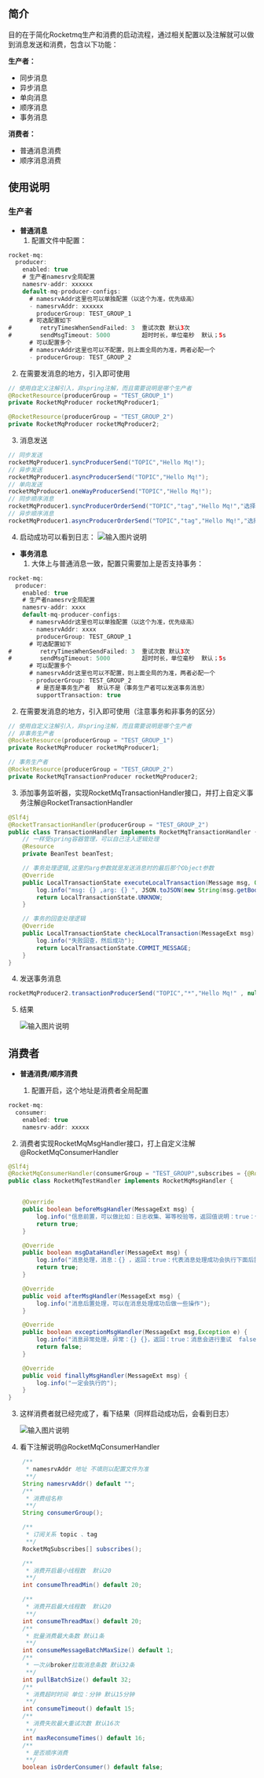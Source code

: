 ## 简介

目的在于简化Rocketmq生产和消费的启动流程，通过相关配置以及注解就可以做到消息发送和消费，包含以下功能：

**生产者：**
  - 同步消息
  - 异步消息
  - 单向消息
  - 顺序消息
  - 事务消息

**消费者：**
  - 普通消息消费
  - 顺序消息消费

## 使用说明

### 生产者

- **普通消息**
  1. 配置文件中配置：

```Java
rocket-mq:
  producer:
    enabled: true
    # 生产者namesrv全局配置
    namesrv-addr: xxxxxx
    default-mq-producer-configs:
      # namesrvAddr这里也可以单独配置（以这个为准，优先级高）
      - namesrvAddr: xxxxxx
        producerGroup: TEST_GROUP_1
      # 可选配置如下
#        retryTimesWhenSendFailed: 3  重试次数 默认3次
#        sendMsgTimeout: 5000         超时时长，单位毫秒  默认；5s
      # 可以配置多个
      # namesrvAddr这里也可以不配置，则上面全局的为准，两者必配一个
      - producerGroup: TEST_GROUP_2
```
  2. 在需要发消息的地方，引入即可使用

```Java
// 使用自定义注解引入，非spring注解，而且需要说明是哪个生产者
@RocketResource(producerGroup = "TEST_GROUP_1")
private RocketMqProducer rocketMqProducer1;

@RocketResource(producerGroup = "TEST_GROUP_2")
private RocketMqProducer rocketMqProducer2;

```
  3. 消息发送

```Java
// 同步发送
rocketMqProducer1.syncProducerSend("TOPIC","Hello Mq!");
// 异步发送
rocketMqProducer1.asyncProducerSend("TOPIC","Hello Mq!");
// 单向发送
rocketMqProducer1.oneWayProducerSend("TOPIC","Hello Mq!");
// 同步顺序消息
rocketMqProducer1.syncProducerOrderSend("TOPIC","tag","Hello Mq!","选择队列的Key");
// 异步顺序消息
rocketMqProducer1.asyncProducerOrderSend("TOPIC","tag","Hello Mq!","选择队列的Key");
```
  4. 启动成功可以看到日志：
![输入图片说明](image.png)
     
- **事务消息**
  1. 大体上与普通消息一致，配置只需要加上是否支持事务：

```Java
rocket-mq:
  producer:
    enabled: true
    # 生产者namesrv全局配置
    namesrv-addr: xxxx
    default-mq-producer-configs:
      # namesrvAddr这里也可以单独配置（以这个为准，优先级高）
      - namesrvAddr: xxxx
        producerGroup: TEST_GROUP_1
      # 可选配置如下
#        retryTimesWhenSendFailed: 3  重试次数 默认3次
#        sendMsgTimeout: 5000         超时时长，单位毫秒  默认；5s
      # 可以配置多个
      # namesrvAddr这里也可以不配置，则上面全局的为准，两者必配一个
      - producerGroup: TEST_GROUP_2
        # 是否是事务生产者  默认不是（事务生产者可以发送事务消息）
        supportTransaction: true
```
  2. 在需要发消息的地方，引入即可使用（注意事务和非事务的区分）

```Java
// 使用自定义注解引入，非spring注解，而且需要说明是哪个生产者
// 非事务生产者
@RocketResource(producerGroup = "TEST_GROUP_1")
private RocketMqProducer rocketMqProducer1;

// 事务生产者
@RocketResource(producerGroup = "TEST_GROUP_2")
private RocketMqTransactionProducer rocketMqProducer2;

```
  3. 添加事务监听器，实现RocketMqTransactionHandler接口，并打上自定义事务注解@RocketTransactionHandler

```Java
@Slf4j
@RocketTransactionHandler(producerGroup = "TEST_GROUP_2")
public class TransactionHandler implements RocketMqTransactionHandler {
    // 一样受spring容器管理，可以自己注入逻辑处理
    @Resource
    private BeanTest beanTest;

    // 事务处理逻辑,这里的arg参数就是发送消息时的最后那个Object参数
    @Override
    public LocalTransactionState executeLocalTransaction(Message msg, Object arg) {
        log.info("msg: {} ,arg: {} ", JSON.toJSON(new String(msg.getBody(), StandardCharsets.UTF_8)),arg);
        return LocalTransactionState.UNKNOW;
    }

    // 事务的回查处理逻辑
    @Override
    public LocalTransactionState checkLocalTransaction(MessageExt msg) {
        log.info("失败回查，然后成功");
        return LocalTransactionState.COMMIT_MESSAGE;
    }
}
```
  4. 发送事务消息

```Java
rocketMqProducer2.transactionProducerSend("TOPIC","*","Hello Mq!" , null);
```
  5. 结果

     ![输入图片说明](image2.png)

## 消费者

- **普通消费/顺序消费**

  

  1. 配置开启，这个地址是消费者全局配置

```Java
rocket-mq:
  consumer:
    enabled: true
    namesrv-addr: xxxxx
```
  2. 消费者实现RocketMqMsgHandler接口，打上自定义注解@RocketMqConsumerHandler

```Java
@Slf4j
@RocketMqConsumerHandler(consumerGroup = "TEST_GROUP",subscribes = {@RocketMqSubscribes( topic = "TOPIC")})
public class RocketMqTestHandler implements RocketMqMsgHandler {


    @Override
    public boolean beforeMsgHandler(MessageExt msg) {
        log.info("信息前置，可以做比如：日志收集、幂等校验等，返回值说明：true：代表通过会执行下面的消息处理 false：代表拦截直接返回消费成功");
        return true;
    }

    @Override
    public boolean msgDataHandler(MessageExt msg) {
        log.info("消息处理，消息：{} ，返回：true：代表消息处理成功会执行下面后置处理  false：代表执行失败会进行消息重试", JSON.toJSON(new String(msg.getBody(), StandardCharsets.UTF_8)));
        return true;
    }

    @Override
    public void afterMsgHandler(MessageExt msg) {
        log.info("消息后置处理，可以在消息处理成功后做一些操作");
    }

    @Override
    public boolean exceptionMsgHandler(MessageExt msg,Exception e) {
        log.info("消息异常处理，异常：{} {}，返回：true：消息会进行重试  false：消息不重试",e.getMessage(),e);
        return false;
    }

    @Override
    public void finallyMsgHandler(MessageExt msg) {
        log.info("一定会执行的");
    }
}
```
  3. 这样消费者就已经完成了，看下结果（同样启动成功后，会看到日志）

      ![输入图片说明](image3.png)
  4. 看下注解说明@RocketMqConsumerHandler

```Java
    /**
     * namesrvAddr 地址 不填则以配置文件为准
     **/
    String namesrvAddr() default "";
    /**
     * 消费组名称
     **/
    String consumerGroup();

    /**
     * 订阅关系 topic 、tag
     **/
    RocketMqSubscribes[] subscribes();

    /**
     * 消费开启最小线程数  默认20
     **/
    int consumeThreadMin() default 20;

    /**
     * 消费开启最大线程数  默认20
     **/
    int consumeThreadMax() default 20;
    /**
     * 批量消费最大条数 默认1条
     **/
    int consumeMessageBatchMaxSize() default 1;
    /**
     * 一次从broker拉取消息条数 默认32条
     **/
    int pullBatchSize() default 32;
    /**
     * 消费超时时间 单位：分钟 默认15分钟
     **/
    int consumeTimeout() default 15;
    /**
     * 消费失败最大重试次数 默认16次
     **/
    int maxReconsumeTimes() default 16;
    /**
     * 是否顺序消费
     **/
    boolean isOrderConsumer() default false;
```

